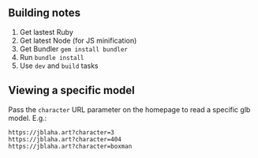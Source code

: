 ## Building notes

1. Get lastest Ruby
2. Get latest Node (for JS minification)
2. Get Bundler `gem install bundler`
3. Run `bundle install`
4. Use `dev` and `build` tasks

## Viewing a specific model
Pass the `character` URL parameter on the homepage to read a specific glb model. E.g.:

```
https://jblaha.art?character=3
https://jblaha.art?character=404
https://jblaha.art?character=boxman
```
